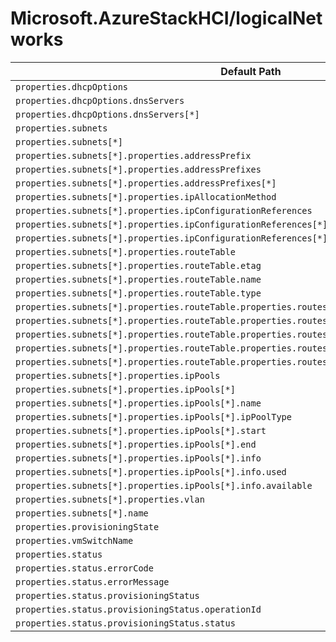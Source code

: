 # Microsoft.AzureStackHCI/logicalNetworks

| Default Path | Alias |
|---|---|
| `properties.dhcpOptions` | `Microsoft.AzureStackHCI/logicalNetworks/dhcpOptions` |
| `properties.dhcpOptions.dnsServers` | `Microsoft.AzureStackHCI/logicalNetworks/dhcpOptions.dnsServers` |
| `properties.dhcpOptions.dnsServers[*]` | `Microsoft.AzureStackHCI/logicalNetworks/dhcpOptions.dnsServers[*]` |
| `properties.subnets` | `Microsoft.AzureStackHCI/logicalNetworks/subnets` |
| `properties.subnets[*]` | `Microsoft.AzureStackHCI/logicalNetworks/subnets[*]` |
| `properties.subnets[*].properties.addressPrefix` | `Microsoft.AzureStackHCI/logicalNetworks/subnets[*].addressPrefix` |
| `properties.subnets[*].properties.addressPrefixes` | `Microsoft.AzureStackHCI/logicalNetworks/subnets[*].addressPrefixes` |
| `properties.subnets[*].properties.addressPrefixes[*]` | `Microsoft.AzureStackHCI/logicalNetworks/subnets[*].addressPrefixes[*]` |
| `properties.subnets[*].properties.ipAllocationMethod` | `Microsoft.AzureStackHCI/logicalNetworks/subnets[*].ipAllocationMethod` |
| `properties.subnets[*].properties.ipConfigurationReferences` | `Microsoft.AzureStackHCI/logicalNetworks/subnets[*].ipConfigurationReferences` |
| `properties.subnets[*].properties.ipConfigurationReferences[*]` | `Microsoft.AzureStackHCI/logicalNetworks/subnets[*].ipConfigurationReferences[*]` |
| `properties.subnets[*].properties.ipConfigurationReferences[*].ID` | `Microsoft.AzureStackHCI/logicalNetworks/subnets[*].ipConfigurationReferences[*].ID` |
| `properties.subnets[*].properties.routeTable` | `Microsoft.AzureStackHCI/logicalNetworks/subnets[*].routeTable` |
| `properties.subnets[*].properties.routeTable.etag` | `Microsoft.AzureStackHCI/logicalNetworks/subnets[*].routeTable.etag` |
| `properties.subnets[*].properties.routeTable.name` | `Microsoft.AzureStackHCI/logicalNetworks/subnets[*].routeTable.name` |
| `properties.subnets[*].properties.routeTable.type` | `Microsoft.AzureStackHCI/logicalNetworks/subnets[*].routeTable.type` |
| `properties.subnets[*].properties.routeTable.properties.routes` | `Microsoft.AzureStackHCI/logicalNetworks/subnets[*].routeTable.routes` |
| `properties.subnets[*].properties.routeTable.properties.routes[*]` | `Microsoft.AzureStackHCI/logicalNetworks/subnets[*].routeTable.routes[*]` |
| `properties.subnets[*].properties.routeTable.properties.routes[*].properties.addressPrefix` | `Microsoft.AzureStackHCI/logicalNetworks/subnets[*].routeTable.routes[*].addressPrefix` |
| `properties.subnets[*].properties.routeTable.properties.routes[*].properties.nextHopIpAddress` | `Microsoft.AzureStackHCI/logicalNetworks/subnets[*].routeTable.routes[*].nextHopIpAddress` |
| `properties.subnets[*].properties.routeTable.properties.routes[*].name` | `Microsoft.AzureStackHCI/logicalNetworks/subnets[*].routeTable.routes[*].name` |
| `properties.subnets[*].properties.ipPools` | `Microsoft.AzureStackHCI/logicalNetworks/subnets[*].ipPools` |
| `properties.subnets[*].properties.ipPools[*]` | `Microsoft.AzureStackHCI/logicalNetworks/subnets[*].ipPools[*]` |
| `properties.subnets[*].properties.ipPools[*].name` | `Microsoft.AzureStackHCI/logicalNetworks/subnets[*].ipPools[*].name` |
| `properties.subnets[*].properties.ipPools[*].ipPoolType` | `Microsoft.AzureStackHCI/logicalNetworks/subnets[*].ipPools[*].ipPoolType` |
| `properties.subnets[*].properties.ipPools[*].start` | `Microsoft.AzureStackHCI/logicalNetworks/subnets[*].ipPools[*].start` |
| `properties.subnets[*].properties.ipPools[*].end` | `Microsoft.AzureStackHCI/logicalNetworks/subnets[*].ipPools[*].end` |
| `properties.subnets[*].properties.ipPools[*].info` | `Microsoft.AzureStackHCI/logicalNetworks/subnets[*].ipPools[*].info` |
| `properties.subnets[*].properties.ipPools[*].info.used` | `Microsoft.AzureStackHCI/logicalNetworks/subnets[*].ipPools[*].info.used` |
| `properties.subnets[*].properties.ipPools[*].info.available` | `Microsoft.AzureStackHCI/logicalNetworks/subnets[*].ipPools[*].info.available` |
| `properties.subnets[*].properties.vlan` | `Microsoft.AzureStackHCI/logicalNetworks/subnets[*].vlan` |
| `properties.subnets[*].name` | `Microsoft.AzureStackHCI/logicalNetworks/subnets[*].name` |
| `properties.provisioningState` | `Microsoft.AzureStackHCI/logicalNetworks/provisioningState` |
| `properties.vmSwitchName` | `Microsoft.AzureStackHCI/logicalNetworks/vmSwitchName` |
| `properties.status` | `Microsoft.AzureStackHCI/logicalNetworks/status` |
| `properties.status.errorCode` | `Microsoft.AzureStackHCI/logicalNetworks/status.errorCode` |
| `properties.status.errorMessage` | `Microsoft.AzureStackHCI/logicalNetworks/status.errorMessage` |
| `properties.status.provisioningStatus` | `Microsoft.AzureStackHCI/logicalNetworks/status.provisioningStatus` |
| `properties.status.provisioningStatus.operationId` | `Microsoft.AzureStackHCI/logicalNetworks/status.provisioningStatus.operationId` |
| `properties.status.provisioningStatus.status` | `Microsoft.AzureStackHCI/logicalNetworks/status.provisioningStatus.status` |

